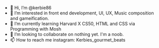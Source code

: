 - 👋 Hi, I’m @kerbie86
- 👀 I’m interested in front end development, UI, UX, Music composition and gameification.
- 🌱 I’m currently learning Harvard X CS50, HTML and CSS via Programming with Mosh
- 💞️ I’m looking to collaborate on nothing yet. I'm a noob.
- 📫 How to reach me instagram: Kerbies_gourmet_beats

<!---
kerbie86/kerbie86 is a ✨ special ✨ repository because its `README.md` (this file) appears on your GitHub profile.
You can click the Preview link to take a look at your changes.
--->
